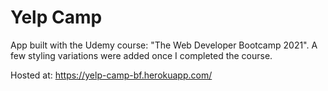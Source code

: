 # Yelp Camp
App built with the Udemy course: "The Web Developer Bootcamp 2021". A few styling variations were added once I completed the course.

Hosted at: https://yelp-camp-bf.herokuapp.com/
